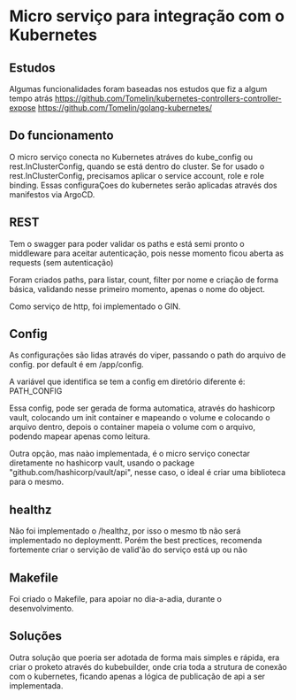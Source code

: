 # Micro serviço para integração com o Kubernetes

## Estudos

Algumas funcionalidades foram baseadas nos estudos que fiz a algum tempo atrás
https://github.com/Tomelin/kubernetes-controllers-controller-expose
https://github.com/Tomelin/golang-kubernetes/

## Do funcionamento

O micro serviço conecta no Kubernetes atráves do kube_config ou rest.InClusterConfig, quando se está dentro do cluster.   Se for usado o rest.InClusterConfig, precisamos aplicar o service account, role e role binding.  Essas configuraÇoes do kubernetes serão aplicadas através dos manifestos via ArgoCD.

## REST

Tem o swagger para poder validar os paths e está semi pronto o middleware para aceitar autenticação, pois nesse momento ficou aberta as requests (sem autenticação)

Foram criados paths, para listar, count, filter por nome e criação de forma básica, validando nesse primeiro momento, apenas o nome do object.

Como serviço de http, foi implementado o GIN.

## Config

As configurações são lidas através do viper, passando o path do arquivo de config.  por default é em /app/config.

A variável que identifica se tem a config em diretório diferente é: PATH_CONFIG

Essa config, pode ser gerada de forma automatica, através do hashicorp vault, colocando um init container e mapeando o volume e colocando o arquivo dentro, depois o container mapeia o volume com o arquivo, podendo mapear apenas como leitura.

Outra opção, mas naào implementada, é o micro serviço conectar diretamente no hashicorp vault, usando o package "github.com/hashicorp/vault/api", nesse caso, o ideal é criar uma biblioteca para o mesmo.

## healthz

Não foi implementado o /healthz, por isso o mesmo tb não será implementado no deploymentt. Porém the best prectices, recomenda fortemente criar o servição de valid'ão do serviço está up ou não

## Makefile

Foi criado o Makefile, para apoiar no dia-a-adia, durante o desenvolvimento.

## Soluções

Outra solução que poeria ser adotada de forma mais simples e rápida, era criar o proketo através do kubebuilder, onde cria toda a strutura de conexão com o kubernetes, ficando apenas a lógica de publicação de api a ser implementada.